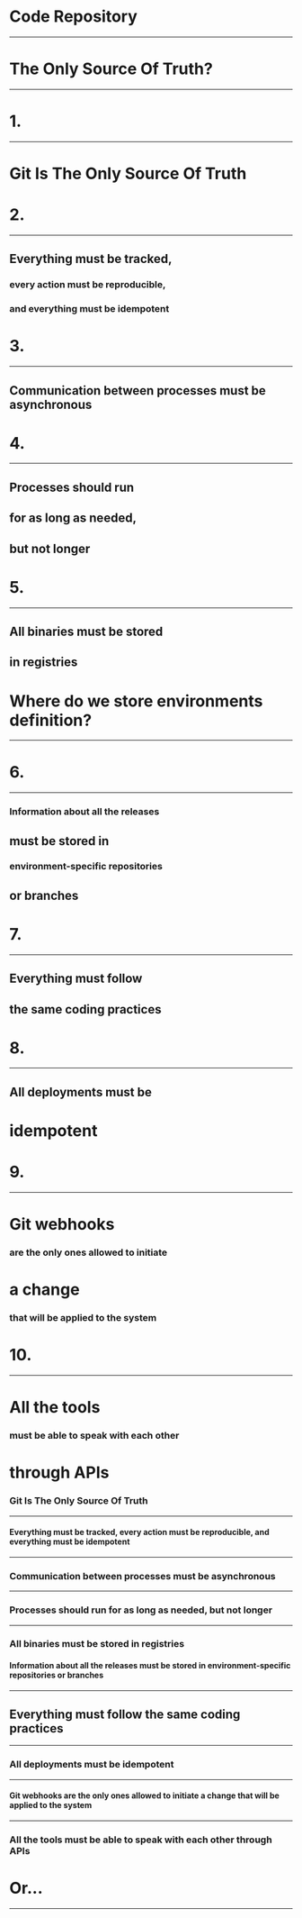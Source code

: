 <!-- .slide: data-background="../img/products/git.png" -->
# Code Repository

---


<!-- .slide: data-background="../img/background/why.jpg" -->
# The Only Source Of Truth?

---


<!-- .slide: data-background="../img/background/god.jpg" -->


<!-- .slide: data-background="../img/products/git.png" -->
# 1.

---

# Git Is The Only Source Of Truth


<!-- .slide: data-background="img/gitops-apps.png" data-background-size="contain" -->


<!-- .slide: data-background="../img/products/git.png" -->
# 2.

---

## Everything must be tracked,
### every action must be reproducible,
### and everything must be idempotent


<!-- .slide: data-background="img/confused.jpg" -->


<!-- .slide: data-background="img/king.jpg" -->


<!-- .slide: data-background="img/slave.jpg" -->


<!-- .slide: data-background="../img/background/servers.jpg" -->


<!-- .slide: data-background="../img/background/communication.jpeg" -->


<!-- .slide: data-background="img/restaurant.jpg" -->


<!-- .slide: data-background="../img/background/communication.jpeg" -->
# 3.

---

## Communication between processes must be asynchronous


<!-- .slide: data-background="img/gitops-webhooks.png" data-background-size="contain" -->


<!-- .slide: data-background="img/butler.jpg" -->


<!-- .slide: data-background="img/buckingham-palace.jpg" -->


<!-- .slide: data-background="img/hogwarts.jpg" -->


<!-- .slide: data-background="img/staff.jpg" -->


<!-- .slide: data-background="../img/background/servers.jpg" -->
# 4.

---

## Processes should run 
## for as long as needed,
## but not longer


<!-- .slide: data-background="img/gitops-agents.png" data-background-size="contain" -->


<!-- .slide: data-background="../img/background/servers.jpg" -->
# 5.

---

## All binaries must be stored 
## in registries


<!-- .slide: data-background="img/gitops-registries.png" data-background-size="contain" -->


<!-- .slide: data-background="../img/background/why.jpg" -->
# Where do we store environments definition?

---


<!-- .slide: data-background="../img/products/git.png" -->
# 6.

---

### Information about all the releases
## must be stored in 
### environment-specific repositories
## or branches


<!-- .slide: data-background="../img/background/best-practices.jpg" -->
# 7.

---

## Everything must follow
## the same coding practices


<!-- .slide: data-background="img/gitops-env.png" data-background-size="contain" -->


<!-- .slide: data-background="../img/background/deployment.png" -->
# 8.

---

## All deployments must be
# idempotent


<!-- .slide: data-background="img/desire.jpg" -->


<!-- .slide: data-background="../img/products/git.png" -->
# 9.

---

# Git webhooks
### are the only ones allowed to initiate 
# a change
### that will be applied to the system


<!-- .slide: data-background="../img/background/communication.jpeg" -->
# 10.

---

# All the tools
### must be able to speak with each other
# through APIs


<!-- .slide: data-background="../img/background/god.jpg" -->
### Git Is The Only Source Of Truth

---

#### Everything must be tracked, every action must be reproducible, and everything must be idempotent

---

### Communication between processes must be asynchronous

---

### Processes should run for as long as needed, but not longer

---

### All binaries must be stored in registries


<!-- .slide: data-background="../img/background/god.jpg" -->
#### Information about all the releases must be stored in environment-specific repositories or branches

---

## Everything must follow the same coding practices

---

### All deployments must be idempotent

---

#### Git webhooks are the only ones allowed to initiate a change that will be applied to the system

---

### All the tools must be able to speak with each other through APIs


<!-- .slide: data-background="../img/background/hell.jpg" -->
# Or...

---